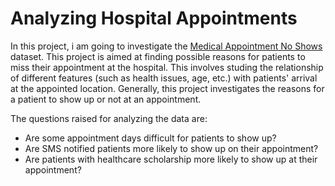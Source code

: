 # Analyzing Hospital Appointments

In this project, i am going to investigate the [Medical Appointment No Shows](https://www.kaggle.com/joniarroba/noshowappointments) dataset. This project is aimed at finding possible reasons for patients to miss their appointment at the hospital. This involves studing the relationship of different features (such as health issues, age, etc.) with patients' arrival at the appointed location. Generally, this project investigates the reasons for a patient to show up or not at an appointment.

The questions raised for analyzing the data are:

* Are some appointment days difficult for patients to show up?
* Are SMS notified patients more likely to show up on their appointment?
* Are patients with healthcare scholarship more likely to show up at their appointment?
